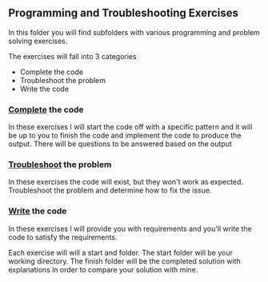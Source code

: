 ## Programming and Troubleshooting Exercises

In this folder you will find subfolders with various programming
and problem solving exercises.

The exercises will fall into 3 categories

- Complete the code
- Troubleshoot the problem
- Write the code

### [**Complete**](complete/) the code

In these exercises I will start the code off with a specific pattern
and it will be up to you to finish the code and implement the code to
produce the output. There will be questions to be answered based on
the output

### [**Troubleshoot**](troubleshoot/) the problem

In these exercises the code will exist, but they won't work as expected.
Troubleshoot the problem and determine how to fix the issue.

### [**Write**](write/) the code

In these exercises I will provide you with requirements and you'll write
the code to satisfy the requirements.

Each exercise will will a start and folder. The start folder will
be your working directory. The finish folder will be the completed
solution with explanations in order to compare your solution with mine.

